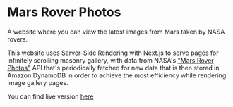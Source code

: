 # Mars Rover Photos

A website where you can view the latest images from Mars taken by NASA rovers.

This website uses Server-Side Rendering with Next.js to serve pages for infinitely scrolling masonry gallery,
with data from NASA's ["Mars Rover Photos"](https://github.com/chrisccerami/mars-photo-api) API
that's periodically fetched for new data that is then stored in Amazon DynamoDB in order to achieve the most efficiency
while rendering image gallery pages.

You can find live version [here](https://mars-rover-photos-itsmedmd.vercel.app)
